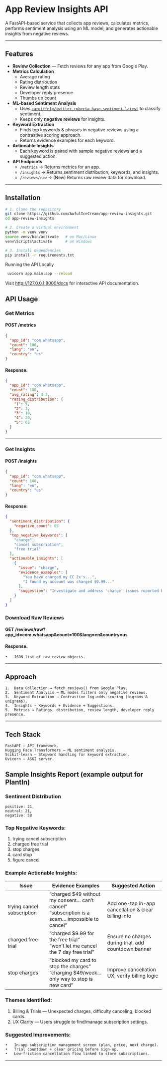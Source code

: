 # App Review Insights API

A FastAPI-based service that collects app reviews, calculates metrics, performs sentiment analysis using an ML model,
and generates actionable insights from negative reviews.

---

## Features

- **Review Collection** — Fetch reviews for any app from Google Play.
- **Metrics Calculation**
    - Average rating
    - Rating distribution
    - Review length stats
    - Developer reply presence
    - Thumbs up count
- **ML-based Sentiment Analysis**
    - Uses [
      `cardiffnlp/twitter-roberta-base-sentiment-latest`](https://huggingface.co/cardiffnlp/twitter-roberta-base-sentiment-latest)
      to classify sentiment.
    - Keeps only **negative reviews** for insights.
- **Keyword Extraction**
    - Finds top keywords & phrases in negative reviews using a contrastive scoring approach.
    - Returns evidence examples for each keyword.
- **Actionable Insights**
    - Each keyword is paired with sample negative reviews and a suggested action.
- **API Endpoints**
    - `/metrics` → Returns metrics for an app.
    - `/insights` → Returns sentiment distribution, keywords, and insights.
    - `/reviews/raw` → (New) Returns raw review data for download.

---

## Installation

```bash
# 1. Clone the repository
git clone https://github.com/AwfulIceCream/app-review-insights.git
cd app-review-insights

# 2. Create a virtual environment
python -m venv venv
source venv/bin/activate   # on Mac/Linux
venv\Scripts\activate      # on Windows

# 3. Install dependencies
pip install -r requirements.txt
```

Running the API Locally

```bash
 uvicorn app.main:app --reload
 ```

Visit http://127.0.0.1:8000/docs for interactive API documentation.

## API Usage

### Get Metrics

#### POST /metrics

```json
{
  "app_id": "com.whatsapp",
  "count": 100,
  "lang": "en",
  "country": "us"
}
```

#### Response:

```json
{
  "app_id": "com.whatsapp",
  "count": 100,
  "avg_rating": 4.2,
  "rating_distribution": {
    "1": 5,
    "2": 3,
    "3": 10,
    "4": 20,
    "5": 62
  }
}
```

---

### Get Insights

#### POST /insights

```json
{
  "app_id": "com.whatsapp",
  "count": 100,
  "lang": "en",
  "country": "us"
}
```

#### Response:

```json 
{
  "sentiment_distribution": {
    "negative_count": 65
  },
  "top_negative_keywords": [
    "charge",
    "cancel subscription",
    "free trial"
  ],
  "actionable_insights": [
    {
      "issue": "charge",
      "evidence_examples": [
        "You have charged my CC 2x's...",
        "I found my account was charged $9.99..."
      ],
      "suggestion": "Investigate and address 'charge' issues reported by users."
    }
  ]
}
```

### Download Raw Reviews

#### GET /reviews/raw?app_id=com.whatsapp&count=100&lang=en&country=us

#### Response:

	•	JSON list of raw review objects.

---

## Approach

	1.	Data Collection → fetch_reviews() from Google Play.
	2.	Sentiment Analysis → ML model filters only negative reviews.
	3.	Keyword Extraction → Contrastive log-odds scoring (bigrams & unigrams).
	4.	Insights → Keywords + Evidence + Suggestions.
	5.	Metrics → Ratings, distribution, review length, developer reply presence.

---

## Tech Stack

    FastAPI — API framework.
	Hugging Face Transformers — ML sentiment analysis.
	Scikit-learn — Stopword handling for keyword extraction.
	Uvicorn — ASGI server.

## Sample Insights Report (example output for PlantIn)

### Sentiment Distribution

    positive: 21,
    neutral: 21,
    negative: 58

### Top Negative Keywords:

1. trying cancel subscription
2. charged free trial
3. stop charges
4. card stop
5. figure cancel

### Example Actionable Insights:

| Issue                      | Evidence Examples                                                                                | Suggested Action                                     |
|----------------------------|--------------------------------------------------------------------------------------------------|------------------------------------------------------|
| trying cancel subscription | “charged $49 without my consent… can’t cancel”<br>“subscription is a scam… impossible to cancel” | Add one-tap in-app cancellation & clear billing info |
| charged free trial         | “charged $9.99 for the free trial”<br>“won’t let me cancel the 7 day free trial”                 | Ensure no charges during trial, add countdown banner |
| stop charges               | “blocked my card to stop the charges”<br>“charging $49/week… only way to stop is new card”       | Improve cancellation UX, verify billing logic        |

### Themes Identified:

1. Billing & Trials — Unexpected charges, difficulty canceling, blocked cards.
2. UX Clarity — Users struggle to find/manage subscription settings.

### Suggested Improvements:

	•	In-app subscription management screen (plan, price, next charge).
	•	Trial countdown + clear pricing before sign-up.
	•	Low-friction cancellation flow linked to store subscriptions.

---
